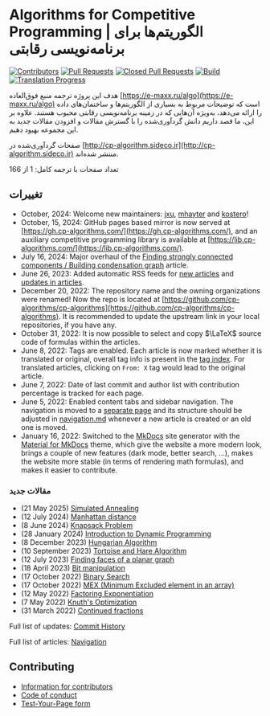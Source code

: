 # Algorithms for Competitive Programming | الگوریتم‌ها برای برنامه‌نویسی رقابتی

[![Contributors](https://img.shields.io/github/contributors/2077DevWave/cp-algorithms-fa.svg)](https://github.com/2077DevWave/cp-algorithms-fa/graphs/contributors)
[![Pull Requests](https://img.shields.io/github/issues-pr/2077DevWave/cp-algorithms-fa.svg)](https://github.com/2077DevWave/cp-algorithms-fa/pulls)
[![Closed Pull Requests](https://img.shields.io/github/issues-pr-closed/2077DevWave/cp-algorithms-fa.svg)](https://github.com/2077DevWave/cp-algorithms-fa/pulls?q=is%3Apr+is%3Aclosed)
[![Build](https://img.shields.io/github/actions/workflow/status/2077DevWave/cp-algorithms-fa/test.yml)](https://github.com/2077DevWave/cp-algorithms-fa/actions?query=branch%3Amain+workflow%3Atest)
[![Translation Progress](https://img.shields.io/badge/translation_progress-0.6%25-yellowgreen.svg)](https://github.com/2077DevWave/cp-algorithms-fa/wiki/Translation-Progress)

هدف این پروژه ترجمه منبع فوق‌العاده
[https://e-maxx.ru/algo](https://e-maxx.ru/algo)
است که توضیحات مربوط به بسیاری از الگوریتم‌ها و ساختمان‌های داده را ارائه می‌دهد،
به‌ویژه آن‌هایی که در زمینه برنامه‌نویسی رقابتی محبوب هستند.
علاوه بر این، ما قصد داریم دانش گردآوری‌شده را با گسترش مقالات
و افزودن مقالات جدید به این مجموعه بهبود دهیم.


صفحات گردآوری‌شده در [http://cp-algorithm.sideco.ir](http://cp-algorithm.sideco.ir) منتشر شده‌اند.

تعداد صفحات با ترجمه کامل: 1 از 166

## تغییرات

- October, 2024: Welcome new maintainers: [jxu](https://github.com/jxu), [mhayter](https://github.com/mhayter) and [kostero](https://github.com/kostero)!
- October, 15, 2024: GitHub pages based mirror is now served at [https://gh.cp-algorithms.com/](https://gh.cp-algorithms.com/), and an auxiliary competitive programming library is available at [https://lib.cp-algorithms.com/](https://lib.cp-algorithms.com/).
- July 16, 2024: Major overhaul of the [Finding strongly connected components / Building condensation graph](https://cp-algorithms.com/graph/strongly-connected-components.html) article.
- June 26, 2023: Added automatic RSS feeds for [new articles](https://cp-algorithms.com/feed_rss_created.xml) and [updates in articles](https://cp-algorithms.com/feed_rss_updated.xml).
- December 20, 2022: The repository name and the owning organizations were renamed! Now the repo is located at [https://github.com/cp-algorithms/cp-algorithms](https://github.com/cp-algorithms/cp-algorithms). It is recommended to update the upstream link in your local repositories, if you have any.
- October 31, 2022: It is now possible to select and copy $\LaTeX$ source code of formulas within the articles.
- June 8, 2022: Tags are enabled. Each article is now marked whether it is translated or original, overall tag info is present in the [tag index](https://cp-algorithms.com/tags.html). For translated articles, clicking on `From: X` tag would lead to the original article.
- June 7, 2022: Date of last commit and author list with contribution percentage is tracked for each page.
- June 5, 2022: Enabled content tabs and sidebar navigation. The navigation is moved to a [separate page](https://cp-algorithms.com/navigation.html) and its structure should be adjusted in [navigation.md](https://github.com/cp-algorithms/cp-algorithms/blob/main/src/navigation.md) whenever a new article is created or an old one is moved.
- January 16, 2022: Switched to the [MkDocs](https://www.mkdocs.org/) site generator with the [Material for MkDocs](https://squidfunk.github.io/mkdocs-material/) theme, which give the website a more modern look, brings a couple of new features (dark mode, better search, ...), makes the website more stable (in terms of rendering math formulas), and makes it easier to contribute.

### مقالات جدید

- (21 May 2025) [Simulated Annealing](https://cp-algorithms.com/num_methods/simulated_annealing.html)
- (12 July 2024) [Manhattan distance](https://cp-algorithms.com/geometry/manhattan-distance.html)
- (8 June 2024) [Knapsack Problem](https://cp-algorithms.com/dynamic_programming/knapsack.html)
- (28 January 2024) [Introduction to Dynamic Programming](https://cp-algorithms.com/dynamic_programming/intro-to-dp.html)
- (8 December 2023) [Hungarian Algorithm](https://cp-algorithms.com/graph/hungarian-algorithm.html)
- (10 September 2023) [Tortoise and Hare Algorithm](https://cp-algorithms.com/others/tortoise_and_hare.html)
- (12 July 2023) [Finding faces of a planar graph](https://cp-algorithms.com/geometry/planar.html)
- (18 April 2023) [Bit manipulation](https://cp-algorithms.com/algebra/bit-manipulation.html)
- (17 October 2022) [Binary Search](https://cp-algorithms.com/num_methods/binary_search.html)
- (17 October 2022) [MEX (Minimum Excluded element in an array)](https://cp-algorithms.com/sequences/mex.html)
- (12 May 2022) [Factoring Exponentiation](https://cp-algorithms.com/algebra/factoring-exp.html)
- (7 May 2022) [Knuth's Optimization](https://cp-algorithms.com/dynamic_programming/knuth-optimization.html)
- (31 March 2022) [Continued fractions](https://cp-algorithms.com/algebra/continued-fractions.html)

Full list of updates: [Commit History](https://github.com/cp-algorithms/cp-algorithms/commits/main)

Full list of articles: [Navigation](https://cp-algorithms.com/navigation.html)

## Contributing

- [Information for contributors](https://cp-algorithms.com/contrib.html)
- [Code of conduct](https://cp-algorithms.com/code_of_conduct.html)
- [Test-Your-Page form](https://cp-algorithms.com/preview.html)
